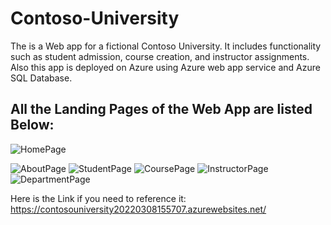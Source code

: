 # Contoso-University

The is a Web app for a fictional Contoso University. It includes functionality such as student admission, course creation, and instructor assignments.
Also this app is deployed on Azure using Azure web app service and Azure SQL Database.

<h2>All the Landing Pages of the Web App are listed Below:</h2>

![HomePage](https://user-images.githubusercontent.com/63691859/157228176-35d67439-ef38-488c-b2ad-e68a9ab548f9.png)


![AboutPage](https://user-images.githubusercontent.com/63691859/157228923-fb52cc0c-ef3a-405f-80bf-3c057a25ec56.png)
![StudentPage](https://user-images.githubusercontent.com/63691859/157229120-bc19b2b1-0fb7-4776-baaa-db61df9d4bd0.png)
![CoursePage](https://user-images.githubusercontent.com/63691859/157229138-80f1204f-1f02-4d94-8bb0-15fd076ab346.png)
![InstructorPage](https://user-images.githubusercontent.com/63691859/157229146-428eb099-9abc-4e26-a548-b67a608ec82c.png)
![DepartmentPage](https://user-images.githubusercontent.com/63691859/157229153-4d79a6b4-bc25-47e8-897e-c6a35be7e04f.png)

Here is the Link if you need to reference it:
https://contosouniversity20220308155707.azurewebsites.net/
